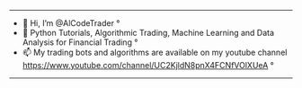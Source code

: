- ---------------------------------------------------------------------------------------------------------------------------------
- 👋 Hi, I’m @AlCodeTrader                                                                                                        °
- 👀 Python Tutorials, Algorithmic Trading, Machine Learning and Data Analysis for Financial Trading                              °
- 📫 My trading bots and algorithms are available on my youtube channel https://www.youtube.com/channel/UC2KjldN8pnX4FCNfVOlXUeA  °
- ---------------------------------------------------------------------------------------------------------------------------------
